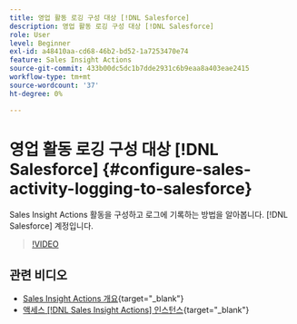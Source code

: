 ```yaml
---
title: 영업 활동 로깅 구성 대상 [!DNL Salesforce]
description: 영업 활동 로깅 구성 대상 [!DNL Salesforce]
role: User
level: Beginner
exl-id: a48410aa-cd68-46b2-bd52-1a7253470e74
feature: Sales Insight Actions
source-git-commit: 433b00dc5dc1b7dde2931c6b9eaa8a403eae2415
workflow-type: tm+mt
source-wordcount: '37'
ht-degree: 0%

---
```


# 영업 활동 로깅 구성 대상 [!DNL Salesforce] {#configure-sales-activity-logging-to-salesforce}

Sales Insight Actions 활동을 구성하고 로그에 기록하는 방법을 알아봅니다. [!DNL Salesforce] 계정입니다.

>[!VIDEO](https://video.tv.adobe.com/v/340843/?quality=12&learn=on)

## 관련 비디오

* [Sales Insight Actions 개요](/help/sales-insight-actions/sales-insight-actions-overview.md){target="_blank"}
* [액세스 [!DNL Sales Insight Actions] 인스턴스](/help/sales-insight-actions/accessing-your-sales-insight-actions-instance.md){target="_blank"}
